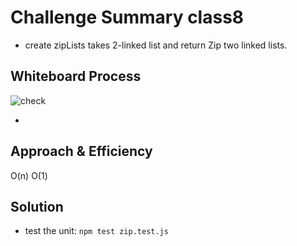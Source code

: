 
# Challenge Summary class8
* create zipLists   takes 2-linked list and return Zip two linked lists.


## Whiteboard Process
![check](https://i.ibb.co/dK56Hqv/rtr.png)

* 
## Approach & Efficiency
O(n)
O(1)
## Solution
* test the unit: ``npm test zip.test.js``